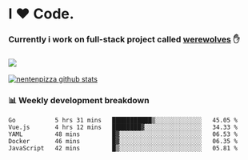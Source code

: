 # I ❤️ Code.
### Currently i work on full-stack project called [werewolves](https://github.com/nentenpizza/werewolves-backend) ✋

### ![](http://img.shields.io/badge/Go-language-blue?style=for-the-badge&logo=appveyor)
[![nentenpizza github stats](https://github-readme-stats.vercel.app/api?username=nentenpizza&count_private=true)](https://github.com/anuraghazra/github-readme-stats)

### 📊 Weekly development breakdown

<!--START_SECTION:waka-->
```text
Go           5 hrs 31 mins   ███████████▒░░░░░░░░░░░░░   45.05 % 
Vue.js       4 hrs 12 mins   ████████▓░░░░░░░░░░░░░░░░   34.33 % 
YAML         48 mins         █▓░░░░░░░░░░░░░░░░░░░░░░░   06.53 % 
Docker       46 mins         █▓░░░░░░░░░░░░░░░░░░░░░░░   06.35 % 
JavaScript   42 mins         █▒░░░░░░░░░░░░░░░░░░░░░░░   05.81 % 
```
<!--END_SECTION:waka-->

